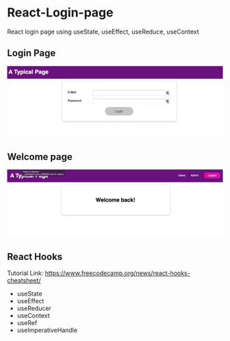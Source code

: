 # React-Login-page

React login page using useState, useEffect, useReduce, useContext

## Login Page

<img src="./src/img/loginpage.png">

## Welcome page

<img src="./src/img/welcomepage.png">

## React Hooks

Tutorial Link: https://www.freecodecamp.org/news/react-hooks-cheatsheet/

- useState
- useEffect
- useReducer
- useContext
- useRef
- useImperativeHandle
